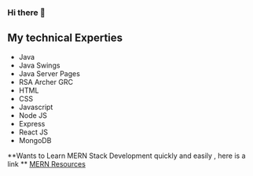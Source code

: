 ### Hi there 👋

<!--
**theayushvyas/theayushvyas** is a ✨ _special_ ✨ repository because its `README.md` (this file) appears on your GitHub profile.

Here are some ideas to get you started:

- 🔭 I’m currently working on Something awesome related to MERN Stack
- 🌱 I’m currently learning MERN Stack , azure and many new amazing technologies.
- 👯 I’m looking to collaborate on MERN Stack and JAVA Projects .
- 🤔 I’m looking for help with your Technical Questions
- 💬 Ask me about : Instead asking me ask google  ;)
- 📫 How to reach me: theayushvyas.github.io  
- ⚡ Fun fact: I am actively looking for a Job.
-->
## My technical Experties

- Java
- Java Swings
- Java Server Pages
- RSA Archer GRC
- HTML
- CSS
- Javascript
- Node JS
- Express
- React JS
- MongoDB

**Wants to Learn MERN Stack Development quickly and easily , here is a link **
[MERN Resources](https://github.com/theayushvyas/MERN-Resources)
